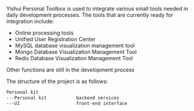 Yishui Personal Toolbox is used to integrate various small tools needed in daily development processes. The tools that are currently ready for integration include:

- Online processing tools
- Unified User Registration Center
- MySQL database visualization management tool
- Mongo Database Visualization Management Tool
- Redis Database Visualization Management Tool

Other functions are still in the development process

The structure of the project is as follows:

```bash
Personal kit
---Personal kit           backend services
---UI                     front-end interface
```

